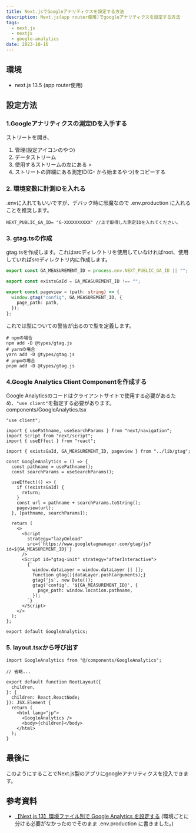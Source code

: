 ```yaml
---
title: Next.jsでGoogleアナリティクスを設定する方法
description: Next.js(app router使用)でgoogleアナリティクスを設定する方法
tags:
  - next.js
  - nextjs
  - google-analytics
date: 2023-10-16
---
```


## 環境

- next.js 13.5 (app router使用)

## 設定方法

### 1.Googleアナリティクスの測定IDを入手する

ストリートを開き、

1. 管理(設定アイコンのやつ)
2. データストリーム
3. 使用するストリームの左にある >
4. ストリートの詳細にある測定ID(G- から始まるやつ)をコピーする

### 2. 環境変数に計測IDを入れる

.envに入れてもいいですが、デバック時に邪魔なので .env.production に入れることを推奨します。

```
NEXT_PUBLIC_GA_ID= "G-XXXXXXXXXX" //上で取得した測定IDを入れてください。
```

### 3. gtag.tsの作成

gtag.tsを作成します。これはsrcディレクトリを使用していなければroot、使用していればsrcディレクトリ内に作成します。

```ts
export const GA_MEASUREMENT_ID = process.env.NEXT_PUBLIC_GA_ID || "";

export const existsGaId = GA_MEASUREMENT_ID !== "";

export const pageview = (path: string) => {
  window.gtag("config", GA_MEASUREMENT_ID, {
    page_path: path,
  });
};
```

これでは型についての警告が出るので型を定義します。

```bach
# npmの場合
npm add -D @types/gtag.js
# yarnの場合
yarn add -D @types/gtag.js
# pnpmの場合
pnpm add -D @types/gtag.js
```

### 4.Google Analytics Client Componentを作成する

Google Analyticsのコードはクライアントサイトで使用する必要があるため、`"use client"`を指定する必要があります。
components/GoogleAnalytics.tsx

```tsx
"use client";

import { usePathname, useSearchParams } from "next/navigation";
import Script from "next/script";
import { useEffect } from "react";

import { existsGaId, GA_MEASUREMENT_ID, pageview } from "../lib/gtag";

const GoogleAnalytics = () => {
  const pathname = usePathname();
  const searchParams = useSearchParams();

  useEffect(() => {
    if (!existsGaId) {
      return;
    }
    const url = pathname + searchParams.toString();
    pageview(url);
  }, [pathname, searchParams]);

  return (
    <>
      <Script
        strategy="lazyOnload"
        src={`https://www.googletagmanager.com/gtag/js?id=${GA_MEASUREMENT_ID}`}
      />
      <Script id="gtag-init" strategy="afterInteractive">
        {`
          window.dataLayer = window.dataLayer || [];
          function gtag(){dataLayer.push(arguments);}
          gtag('js', new Date());
          gtag('config', '${GA_MEASUREMENT_ID}', {
            page_path: window.location.pathname,
          });
        `}
      </Script>
    </>
  );
};

export default GoogleAnalytics;
```

### 5. layout.tsxから呼び出す

```tsx
import GoogleAnalytics from "@/components/GoogleAnalytics";

// 省略...

export default function RootLayout({
  children,
}: {
  children: React.ReactNode;
}): JSX.Element {
  return (
    <html lang="jp">
      <GoogleAnalytics />
      <body>{children}</body>
    </html>
  );
}
```

## 最後に

このようにすることでNext.js製のアプリにgoogleアナリティクスを投入できます。

## 参考資料

- [【Next.js 13】環境ファイル別で Google Analytics を設定する](https://zenn.dev/kazuki23/articles/4cc0cf35a20ac0) (環境ごとに分ける必要がなかったのでそのまま .env.production に書きました。)
